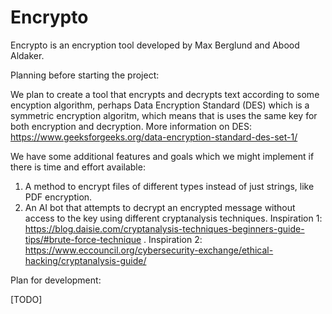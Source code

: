 # Encrypto
Encrypto is an encryption tool developed by Max Berglund and Abood Aldaker.



Planning before starting the project:

We plan to create a tool that encrypts and decrypts text according to some encyption algorithm, perhaps Data Encryption Standard (DES) which is a symmetric encryption algoritm, which means that is uses the same key for both encryption and decryption. More information on DES: https://www.geeksforgeeks.org/data-encryption-standard-des-set-1/ 

We have some additional features and goals which we might implement if there is time and effort available:
1. A method to encrypt files of different types instead of just strings, like PDF encryption.
2. An AI bot that attempts to decrypt an encrypted message without access to the key using different cryptanalysis techniques. Inspiration 1: https://blog.daisie.com/cryptanalysis-techniques-beginners-guide-tips/#brute-force-technique . Inspiration 2: https://www.eccouncil.org/cybersecurity-exchange/ethical-hacking/cryptanalysis-guide/ 



Plan for development:

[TODO]
